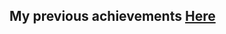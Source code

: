 <!-- <p align="center">
  <a href="https://github.com/ptcbink">
    <img src="https://readme-typing-svg.herokuapp.com/?lines=+Senior%20Full%20Stack%20Developer;Blockchain%20Developer;8%2B%20years%20of%20Software%20experience;Web3%20Expert&font=Anton&center=true&width=650&height=120&color=FF7B9C&vCenter=true&size=45%22">
  </a>
</p> -->

<!-- Previous works [Here](https://github.com/ptcbink/Project-Overview) -->
<h2> My previous achievements <a href = "https://github.com/ptcbink/project-overview-sol-etc">Here</a></h2>
